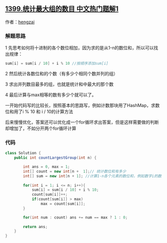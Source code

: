 ## [1399.统计最大组的数目 中文热门题解1](https://leetcode.cn/problems/count-largest-group/solutions/100000/bie-dian-kai-zhe-yi-pian-ji-bai-9932-by-hengzai)

作者：[hengzai](https://leetcode.cn/u/hengzai)
### 解题思路

1 先思考如何将十进制的各个数位相加，因为求的是从1-n的数位和，所以可以找出规律：
```java
sum[i] = sum[i / 10] + i % 10 //按顺序添加sum[i]
```
2 然后统计各数位和的个数（有多少个相同个数并列的组）

3 求出并列数目最多的组，也就是统计和中最大的那个数

4 最后计算与max相等的数有多少个就可以了。

一开始代码写的比较长，按照基本的思路写，例如计数那块用了HashMap，求数位和用了i % 10 和 i / 10的计算方法

后来慢慢优化，答案还可以优化成一个for循环求出答案，但是这样需要做的判断却增加了，不如分开两个for循环计算

### 代码

```java
class Solution {
    public int countLargestGroup(int n) {

        int ans = 0, max = 1;
        int[] count = new int[n +  1];// 统计数位和有多少
        int[] sum = new int[n + 1]; //计算1-n各个元素的数位和，例如数字i的数位和是sum[i / 10] + i % 10
        
        for(int i = 1; i <= n; i++){
            sum[i] = sum[i / 10] + i % 10;
            count[sum[i]]++;
            if(count[sum[i]] > max) 
                max = count[sum[i]];
        }

        for(int num : count) ans += num == max ? 1 : 0;
        
        return ans;
    }
}
```